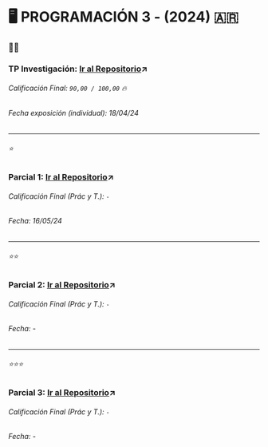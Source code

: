 # 🖥 PROGRAMACIÓN 3 - (2024) 🇦🇷

### 🕵️‍♂️
### TP Investigación: [Ir al Repositorio](https://github.com/louisrubin/prog3/tree/main/TP_Investigacion)↗
###### Calificación Final: `90,00 / 100,00` 🔥
###### Fecha exposición (individual): 18/04/24

---

###### ⭐ 

### Parcial 1: [Ir al Repositorio](https://github.com/louisrubin/prog3/tree/main/Parcial_1)↗
###### Calificación Final (Prác y T.): `-`
###### Fecha: 16/05/24

---

###### ⭐⭐

### Parcial 2: <u>[Ir al Repositorio](https://images7.memedroid.com/images/UPLOADED807/60a8e579eb390.jpeg)</u>↗
###### Calificación Final (Prác y T.): `-`
###### Fecha: -

---

###### ⭐⭐⭐ 

### Parcial 3: <u>[Ir al Repositorio](https://images7.memedroid.com/images/UPLOADED807/60a8e579eb390.jpeg)</u>↗
###### Calificación Final (Prác y T.): `-`
###### Fecha: -
